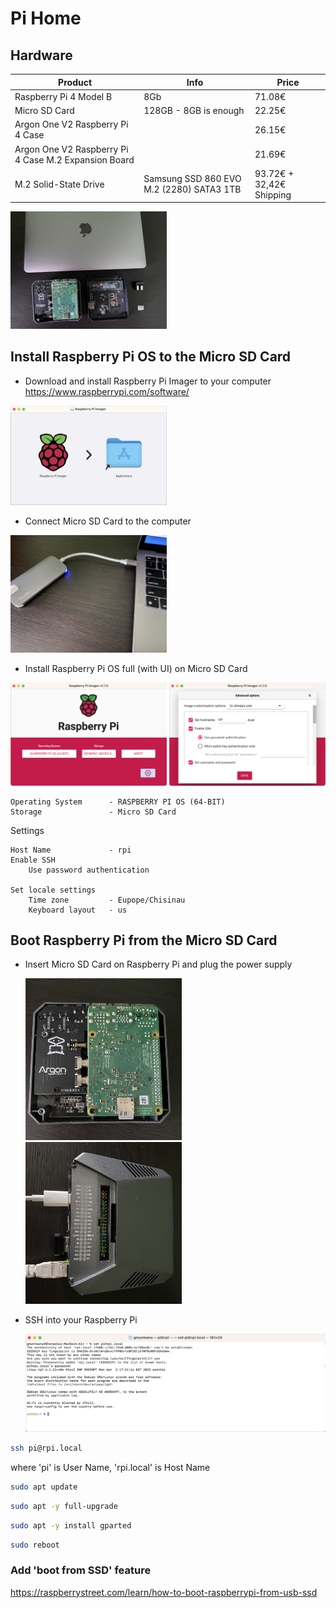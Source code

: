 # Pi Home

## Hardware 

| Product                                              | Info                                     | Price                    | 
|------------------------------------------------------|------------------------------------------|--------------------------|
| Raspberry Pi 4 Model B                               | 8Gb                                      | 71.08€                   |  
| Micro SD Card                                        | 128GB - 8GB is enough                    | 22.25€                   |  
| Argon One V2 Raspberry Pi 4 Case                     |                                          | 26.15€                   |
| Argon One V2 Raspberry Pi 4 Case M.2 Expansion Board |                                          | 21.69€                   |
| M.2 Solid-State Drive                                | Samsung SSD 860 EVO M.2 (2280) SATA3 1TB | 93.72€ + 32,42€ Shipping | 

<img src="docs/1 - hardware.jpg" width="250"/>

## Install Raspberry Pi OS to the Micro SD Card 

- Download and install Raspberry Pi Imager to your computer https://www.raspberrypi.com/software/

<img src="docs/3 - install rpi-imager.png" width="250"/>

- Connect Micro SD Card to the computer

<img src="docs/2 - connect microSD card.jpg" width="250"/>

- Install Raspberry Pi OS full (with UI) on Micro SD Card

<img src="docs/4.1 - start rpi-manager.png" width="250"/>
<img src="docs/4.2 - configure rpi-manager.png" width="250"/>


    Operating System      - RASPBERRY PI OS (64-BIT)
    Storage               - Micro SD Card 

Settings
        
    Host Name             - rpi
    Enable SSH
        Use password authentication

    Set locale settings
        Time zone         - Eupope/Chisinau
        Keyboard layout   - us

## Boot Raspberry Pi from the Micro SD Card 

- Insert Micro SD Card on Raspberry Pi and plug the power supply

  <img src="docs/5.1 - connect microSD card to Raspberry Pi.jpg" width="250"/>
  <img src="docs/5.2 - boot from microSD card.jpg" width="250"/>

- SSH into your Raspberry Pi

  <img src="docs/6 - connect to SSH.png"/>

```bash
ssh pi@rpi.local
```
where 'pi' is User Name, 'rpi.local' is Host Name

```bash
sudo apt update
```
```bash
sudo apt -y full-upgrade
```
```bash
sudo apt -y install gparted
```
```bash
sudo reboot
```

### Add 'boot from SSD' feature 
https://raspberrystreet.com/learn/how-to-boot-raspberrypi-from-usb-ssd
